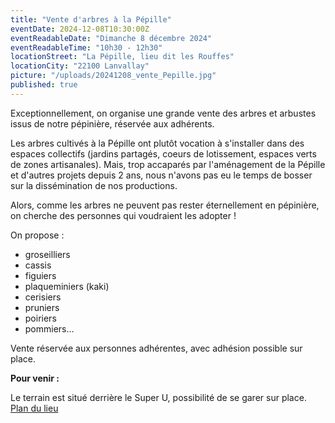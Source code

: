 ```yaml
---
title: "Vente d'arbres à la Pépille"
eventDate: 2024-12-08T10:30:00Z
eventReadableDate: "Dimanche 8 décembre 2024"
eventReadableTime: "10h30 - 12h30"
locationStreet: "La Pépille, lieu dit les Rouffes"
locationCity: "22100 Lanvallay"
picture: "/uploads/20241208_vente_Pepille.jpg"
published: true
---
```


Exceptionnellement, on organise une grande vente des arbres et arbustes issus de notre pépinière, réservée aux adhérents.

<!--more-->

Les arbres cultivés à la Pépille ont plutôt vocation à s'installer dans des espaces collectifs (jardins partagés, coeurs de lotissement, espaces verts de zones artisanales). Mais, trop accaparés par l'aménagement de la Pépille et d'autres projets depuis 2 ans, nous n'avons pas eu le temps de bosser sur la dissémination de nos productions.

Alors, comme les arbres ne peuvent pas rester éternellement en pépinière, on cherche des personnes qui voudraient les adopter ! 

On propose : 

- groseilliers
- cassis
- figuiers
- plaqueminiers (kaki)
- cerisiers
- pruniers
- poiriers
- pommiers...

Vente réservée aux personnes adhérentes, avec adhésion possible sur place.

**Pour venir :**

Le terrain est situé derrière le Super U, possibilité de se garer sur place.
[Plan du lieu](https://www.openstreetmap.org/#map=17/48.44885/-2.01522&layers=N)
